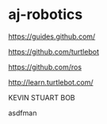 # aj-robotics

https://guides.github.com/

https://github.com/turtlebot

https://github.com/ros

http://learn.turtlebot.com/

KEVIN
STUART
BOB

asdfman

